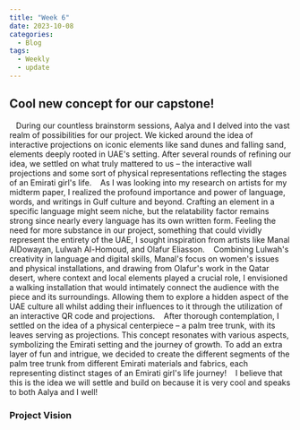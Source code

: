 ```yaml
---
title: "Week 6"
date: 2023-10-08
categories:
  - Blog
tags:
  - Weekly
  - update
---
```


## Cool new concept for our capstone!

    During our countless brainstorm sessions, Aalya and I delved into the vast realm of possibilities for our project. We kicked around the idea of interactive projections on iconic elements like sand dunes and falling sand, elements deeply rooted in UAE's setting. After several rounds of refining our idea, we settled on what truly mattered to us – the interactive wall projections and some sort of physical representations reflecting the stages of an Emirati girl's life.
     As I was looking into my research on artists for my midterm paper, I realized the profound importance and power of language, words, and writings in Gulf culture and beyond. Crafting an element in a specific language might seem niche, but the relatability factor remains strong since nearly every language has its own written form. Feeling the need for more substance in our project, something that could vividly represent the entirety of the UAE, I sought inspiration from artists like Manal AlDowayan, Lulwah Al-Homoud, and Olafur Eliasson.
    Combining Lulwah's creativity in language and digital skills, Manal's focus on women's issues and physical installations, and drawing from Olafur's work in the Qatar desert, where context and local elements played a crucial role, I envisioned a walking installation that would intimately connect the audience with the piece and its surroundings. Allowing them to explore a hidden aspect of the UAE culture all whilst adding their influences to it through the utilization of an interactive QR code and projections.
    After thorough contemplation, I settled on the idea of a physical centerpiece – a palm tree trunk, with its leaves serving as projections. This concept resonates with various aspects, symbolizing the Emirati setting and the journey of growth. To add an extra layer of fun and intrigue, we decided to create the different segments of the palm tree trunk from different Emirati materials and fabrics, each representing distinct stages of an Emirati girl's life journey!
   I believe that this is the idea we will settle and build on because it is very cool and speaks to both Aalya and I well!


### Project Vision
